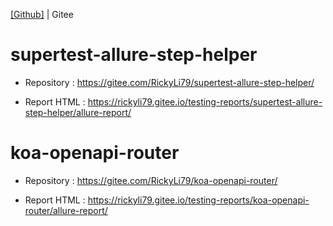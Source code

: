 [[Github]](./README.md) | Gitee

# supertest-allure-step-helper
- Repository : https://gitee.com/RickyLi79/supertest-allure-step-helper/

- Report HTML : https://rickyli79.gitee.io/testing-reports/supertest-allure-step-helper/allure-report/
  
# koa-openapi-router
- Repository : https://gitee.com/RickyLi79/koa-openapi-router/

- Report HTML : https://rickyli79.gitee.io/testing-reports/koa-openapi-router/allure-report/